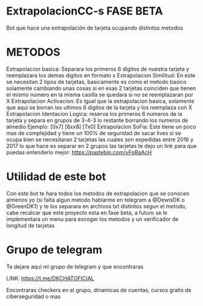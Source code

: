 # ExtrapolacionCC-s FASE BETA
Bot que hace una extrapolación de tarjeta ocupando distintos metodos

# METODOS
Extrapolacion basica: Separara los primeros 6 digitos de nuestra tarjeta y reemplazara los demas digitos en formato x
Extrapolacion Similitud: En este se necesitan 2 tipos de tarjetas, basicamente es como el metodo basico solamente cambiando unas cosas si en esas 2 tarjetas coinciden que tienen el mismo numero en la misma casilla se quedara
si no se reemplazaran por X
Extrapolacion Activacion: Es igual que la extrapolacion basica, solamente que aqui se borran los ultimos 6 digitos de la tarjeta y los reemplaza con X
Extrapolacion Identacion Logica: reserva los primeros 6 numeros de la tarjeta y separa en grupos de 3-4-3 lo restante borrando los numeros de almedio
Ejemplo: [0x7] [6xx8] [7x0]
Extrapolacion SoFia: Este tiene un poco mas de complejidad y tiene un 100% de seguridad de sacar lives si se ocupa bien
se necesitaran 2 tarjetas las cuales son expedidas entre 2016 y 2017 
lo que hace es separar en 2 grupos las tarjetas te dejo un link para que puedas entenderlo mejor: https://pastebin.com/yFpRaAcH

# Utilidad de este bot
Con este bot te hara todos los metodos de extrapolacion que se conocen almenos yo (si falta algun metodo hablarme en telegram a @DewisDK o @GreenDK1)
y te los separara en archivos txt distintos segun el metodo, cabe recalcar que este proyecto esta en fase beta, a futuro se le implementara un menu para escoger los metodos y un verificador de longitud de tarjetas

# Grupo de telegram

Te dejare aqui mi grupo de telegram y que encontraras

LINK: https://t.me/DKCHATOFICIAL

Encontraras checkers en el grupo, dinamicas de cuentas, cursos gratis de ciberseguridad o mas
